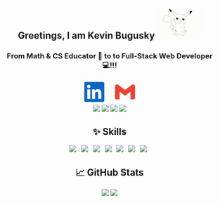 <h2 align="center">
Greetings, I am Kevin Bugusky
 <img src="https://raw.githubusercontent.com/K-Bugz/K-Bugz/main/assets/PickaHello.gif" width="20%">
</h2>
<h3 align="center">
From Math & CS Educator 🏫 to to Full-Stack Web Developer 💻!!!
</br>
</br>
<a href="https://www.linkedin.com/in/kevinbugusky333454/" target="blank"><img style="width:50px;" src="./assets/linkedinblue.png" /></a>&ensp;&ensp;
<a href="mailto:kbugusky@gmail.com" target="blank"><img style="width:50px;" src="./assets/gmailred.png" /></a>
</br>
<img src="https://raw.githubusercontent.com/K-Bugz/K-Bugz/main/assets/<gif name here>" width="15%">
<img src="https://raw.githubusercontent.com/K-Bugz/K-Bugz/main/assets/<gif name here>" width="15%">
<img src="https://raw.githubusercontent.com/K-Bugz/K-Bugz/main/assets/<gif name here>" width="15%">
<img src="https://raw.githubusercontent.com/K-Bugz/K-Bugz/main/assets/<gif name here>" width="15%">
</h3> 

<h2 align="center">
✨ Skills
</h2>
<p align="center">
<a href="https://id.heroku.com/login"><img src="https://img.shields.io/badge/heroku-434292?style=flat-square&labelColor=434292&logo=Heroku&logoColor=#430098" /></a>&ensp;
<a href="https://nodejs.org/en/"><img src="https://img.shields.io/badge/node.js-233056?style=flat-square&labelColor=233056&logo=node.js&logoColor=#339933" /></a>&ensp;
<a href="https://www.npmjs.com/"><img src="https://img.shields.io/badge/npm-CB3837?style=flat-square&labelColor=white&logo=npm&logoColor=CB3837" /></a>&ensp;
<a href="https://expressjs.com/"><img src="https://img.shields.io/badge/express-white?style=flat-square&labelColor=black&logo=express&logoColor=#000000" /></a>&ensp;
<a href="https://sequelize.org/"><img src="https://img.shields.io/badge/sequelize-white?style=flat-square&logo=sequelize&logoColor=52B0E7" /></a>&ensp;
<a href="https://www.mysql.com/"><img src="https://img.shields.io/badge/mysql-orange?style=flat-square&labelColor=white&logo=mysql&logoColor=#4479A1" /></a>&ensp;
<a href="https://insomnia.rest/"><img src="https://img.shields.io/badge/insomnia-black?style=flat-square&logo=insomnia&logoColor=4000BF" /></a>&ensp;
</p>

<h2 align="center">
📈 GitHub Stats 
</h2>
<p align="center">
<img src="https://github-readme-stats.vercel.app/api/top-langs/?username=K-Bugz&layout=compact&theme=nightowl">
<img src="https://github-readme-stats.vercel.app/api?username=K-Bugz&theme=nightowl&show_icons=true&hide=stars&count_private=true">
</p>



<!--
https://raw.githubusercontent.com/<User>/<Repository>/<branch>/<path/to/gif>

**K-Bugz/K-Bugz** is a ✨ _special_ ✨ repository because its `README.md` (this file) appears on your GitHub profile.
